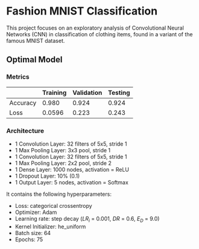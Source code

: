 # Fashion MNIST Classification

This project focuses on an exploratory analysis of Convolutional Neural Networks (CNN) in classification of clothing items, found in a variant of the famous MNIST dataset.

## Optimal Model

### Metrics
|           |  Training |  Validation | Testing |
|-----------|-----------|-------------|---------|
| Accuracy  |   0.980   | 0.924       |  0.924  |
| Loss      |   0.0596  | 0.223       |  0.243  |


### Architecture 
* 1 Convolution Layer: 32 filters of 5x5, stride 1
* 1 Max Pooling Layer: 3x3 pool, stride 1
* 1 Convolution Layer: 32 filters of 5x5, stride 1
* 1 Max Pooling Layer: 2x2 pool, stride 2
* 1 Dense Layer: 1000 nodes, activation = ReLU
* 1 Dropout Layer: 10% (0.1)
* 1 Output Layer: 5 nodes, activation = Softmax

It contains the following hyperparameters:

* Loss: categorical crossentropy
* Optimizer: Adam
* Learning rate: step decay ($LR_i$ = 0.001, $DR$ = 0.6, $E_D$ = 9.0)
* Kernel Initializer: he_uniform
* Batch size: 64
* Epochs: 75
